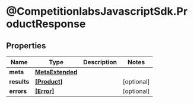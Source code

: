 # @CompetitionlabsJavascriptSdk.ProductResponse

## Properties

Name | Type | Description | Notes
------------ | ------------- | ------------- | -------------
**meta** | [**MetaExtended**](docs/MetaExtended.md) |  | 
**results** | [**[Product]**](docs/Product.md) |  | [optional] 
**errors** | [**[Error]**](docs/Error.md) |  | [optional] 


